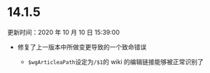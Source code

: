 # 14.1.5

更新时间：2020 年 10 月 10 日 15:39:00

- <StatusTag status="fixed"/> 修复了上一版本中所做变更导致的一个致命错误
  - `$wgArticleaPath`设定为`/$1`的 wiki 的编辑链接能够被正常识别了
